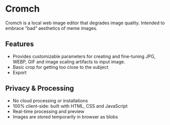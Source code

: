 # Cromch

Cromch is a local web image editor that degrades image quality. Intended to embrace "bad" aesthetics of meme images.

## Features

- Provides customizable parameters for creating and fine-tuning JPG, WEBP, GIF and image scaling artifacts to input image.
- Basic crop for getting too close to the subject
- Export

## Privacy & Processing

- No cloud processing or installations
- 100% client-side: built with HTML, CSS and JavaScript
- Real-time processing and preview
- Images are stored temporarily in browser as blobs
